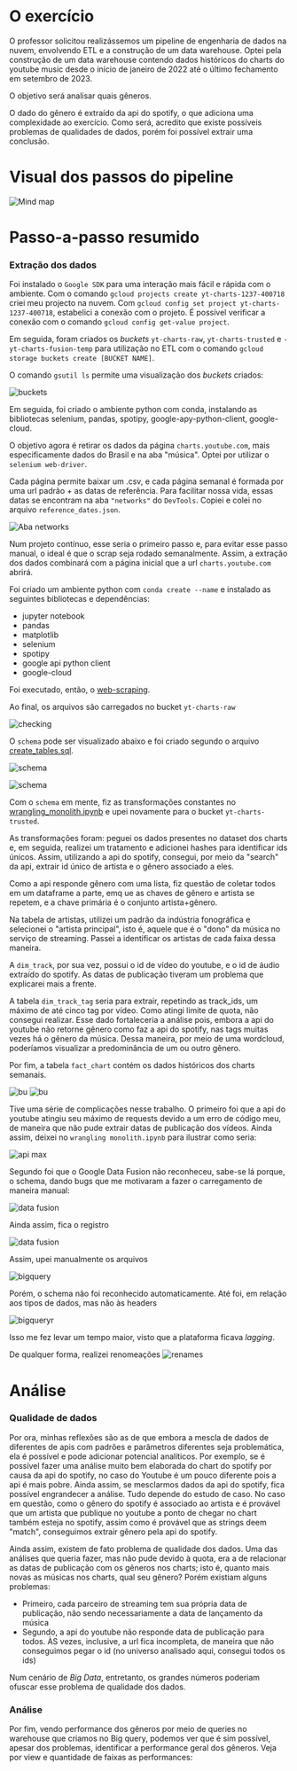 # O exercício

O professor solicitou  realizássemos um pipeline de engenharia de dados na nuvem, envolvendo ETL e a construção de um data warehouse. Optei pela construção de um data warehouse contendo dados históricos do charts do youtube music desde o início de janeiro de 2022 até o último fechamento em setembro de 2023.

O objetivo será analisar quais gêneros.

O dado do gênero é extraído da api do spotify, o que adiciona uma complexidade ao exercício. Como será, acredito que existe possíveis problemas de qualidades de dados, porém foi possível extrair uma conclusão.


# Visual dos passos do pipeline

![Mind map](screenshots/stepbystep.png)


# Passo-a-passo resumido

### Extração dos dados

Foi instalado o `Google SDK` para uma interação mais fácil e rápida com o ambiente. Com o comando `gcloud projects create yt-charts-1237-400718` criei meu projecto na nuvem. Com `gcloud config set project yt-charts-1237-400718`, estabelici a conexão com o projeto. É possível verificar a conexão com o comando `gcloud config get-value project`.

Em seguida, foram criados os *buckets* `yt-charts-raw`, `yt-charts-trusted` e `-yt-charts-fusion-temp` para utilização no ETL com o comando `gcloud storage buckets create [BUCKET NAME]`.

O comando `gsutil ls` permite uma visualização dos *buckets* criados:

![buckets](screenshots/checking_buckets.png)

Em seguida, foi criado o ambiente python com conda, instalando as bibliotecas selenium, pandas, spotipy, google-apy-python-client, google-cloud.

O objetivo agora é retirar os dados da página `charts.youtube.com`, mais especificamente dados do Brasil e na aba "música". Optei por utilizar o `selenium web-driver`.

Cada página permite baixar um .csv, e cada página semanal é formada por uma url padrão + as datas de referência. Para facilitar nossa vida, essas datas se encontram na aba `"networks"` do `DevTools`. Copiei e colei no arquivo `reference_dates.json`.

![Aba networks](screenshots/1.png)

Num projeto contínuo, esse seria o primeiro passo e, para evitar esse passo manual, o ideal é que o scrap seja rodado semanalmente. Assim, a extração dos dados combinará com a página inicial que a url `charts.youtube.com` abrirá.

Foi criado um ambiente python com `conda create --name` e instalado as seguintes bibliotecas e dependências:
- jupyter notebook
- pandas
- matplotlib
- selenium
- spotipy
- google api python client
- google-cloud

Foi executado, então, o [web-scraping](youtube_weekly_charts_scrapper.py).

Ao final, os arquivos são carregados no bucket `yt-charts-raw`

![checking](screenshots/checkingfiles.png)

O `schema` pode ser visualizado abaixo e foi criado segundo o arquivo [create_tables.sql](assets/create_tables.sql).

![schema](screenshots/merschema.png)

![schema](screenshots/facts_shema.png)

Com o `schema` em mente, fiz as transformações constantes no [wrangling_monolith.ipynb](wrangling_monolith.ipynb) e upei novamente para o bucket `yt-charts-trusted`.

As transformações foram: peguei os dados presentes no dataset dos charts e, em seguida, realizei um tratamento e adicionei hashes para identificar ids únicos. Assim, utilizando a api do spotify, consegui, por meio da "search" da api, extrair id único de artista e o gênero associado a eles.

Como a api responde gênero com uma lista, fiz questão de coletar todos em um dataframe a parte, emq ue as chaves de gênero e artista se repetem, e a chave primária é o conjunto artista+gênero.

Na tabela de artistas, utilizei um padrão da indústria fonográfica e selecionei o "artista principal", isto é, aquele que é o "dono" da música no serviço de streaming. Passei a identificar os artistas de cada faixa dessa maneira.

A `dim_track`, por sua vez, possui o id de vídeo do youtube, e o id de áudio extraído do spotify. As datas de publicação tiveram um problema que explicarei mais a frente.

A tabela `dim_track_tag` seria para extrair, repetindo as track_ids, um máximo de até cinco tag por vídeo. Como atingi limite de quota, não consegui realizar. Esse dado fortaleceria a análise pois, embora a api do youtube não retorne gênero como faz a api do spotify, nas tags muitas vezes há o gênero da música. Dessa maneira, por meio de uma wordcloud, poderíamos visualizar a predominância de um ou outro gênero.

Por fim, a tabela `fact_chart` contém os dados históricos dos charts semanais.


![bu](screenshots/bucketshow.png)
![bu](screenshots/files_in_trusted.png)

Tive uma série de complicações nesse trabalho. O primeiro foi que a api do youtube atingiu seu máximo de requests devido a um erro de código meu, de maneira que não pude extrair datas de publicação dos vídeos. Ainda assim, deixei no `wrangling monolith.ipynb` para ilustrar como seria:

![api max](screenshots/quota_exceed.png)

Segundo foi que o Google Data Fusion não reconheceu, sabe-se lá porque, o schema, dando bugs que me motivaram a fazer o carregamento de maneira manual:

![data fusion](screenshots/datafusionerror.png)

Ainda assim, fica o registro

![data fusion](screenshots/datafusion.png)

Assim, upei manualmente os arquivos

![bigquery](screenshots/solution.png)

Porém, o schema não foi reconhecido automaticamente. Até foi, em relação aos tipos de dados, mas não às headers

![bigqueryr](screenshots/unammed_tables.png)

Isso me fez levar um tempo maior, visto que a plataforma ficava *lagging*.

De qualquer forma, realizei renomeações
![renames](screenshots/renames.png)


# Análise

### Qualidade de dados

Por ora, minhas reflexões são as de que embora a mescla de dados de diferentes de apis com padrôes e parâmetros diferentes seja problemática, ela é possível e pode adicionar potencial analíticos. Por exemplo, se é possível fazer uma análise muito bem elaborada do chart do spotify por causa da api do spotify, no caso do Youtube é um pouco diferente pois a api é mais pobre. Ainda assim, se mesclarmos dados da api do spotify, fica possível engrandecer a análise. Tudo depende do estudo de caso. No caso em questão, como o gênero do spotify é associado ao artista e é provável que um artista que publique no youtube a ponto de chegar no chart também esteja no spotify, assim como é provável que as strings deem "match", conseguimos extrair gênero pela api do spotify.

Ainda assim, existem de fato problema de qualidade dos dados. Uma das análises que queria fazer, mas não pude devido à quota, era a de relacionar as datas de publicação com os gêneros nos charts; isto é, quanto mais novas as músicas nos charts, qual seu gênero? Porém existiam alguns problemas:
- Primeiro, cada parceiro de streaming tem sua própria data de publicação, não sendo necessariamente a data de lançamento da música
- Segundo, a api do youtube não responde data de publicação para todos. ÀS vezes, inclusive, a url fica incompleta, de maneira que não conseguimos pegar o id (no universo analisado aqui, consegui todos os ids)

Num cenário de *Big Data*, entretanto, os grandes números poderiam ofuscar esse problema de qualidade dos dados.

### Análise

Por fim, vendo performance dos gêneros por meio de queries no warehouse que criamos no Big query, podemos ver que é sim possível, apesar dos problemas, identificar a performance geral dos gêneros. Veja por view e quantidade de faixas as performances: 